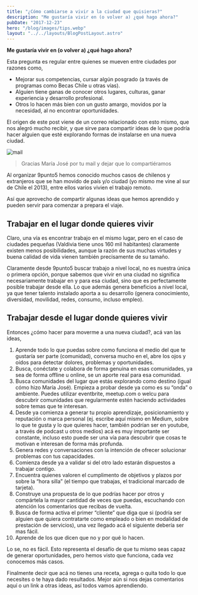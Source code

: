 ```yaml
---
title: "¿Cómo cambiarse a vivir a la ciudad que quisieras?"
description: "Me gustaría vivir en (o volver a) ¿qué hago ahora?"
pubDate: "2017-12-23"
hero: "/blog/images/tips.webp"
layout: "../../layouts/BlogPostLayout.astro"
---
```

**Me gustaría vivir en (o volver a) ¿qué hago ahora?**

Esta pregunta es regular entre quienes se mueven entre ciudades por razones como,

- Mejorar sus competencias, cursar algún posgrado (a través de programas como Becas Chile u otras vías).
- Alguien tiene ganas de conocer otros lugares, culturas, ganar experiencia y desarrollo profesional.
- Otros lo hacen más bien con un gusto amargo, movidos por la necesidad, al no encontrar oportunidades.

El origen de este post viene de un correo relacionado con esto mismo, que nos alegró mucho recibir, y que sirve para compartir ideas de lo que podría hacer alguien que esté explorando formas de instalarse en una nueva ciudad.


![mail](/blog/images/mail.webp)
> Gracias María José por tu mail y dejar que lo compartiéramos

Al organizar 9punto5 hemos conocido muchos casos de chilenos y extranjeros que se han movido de país y/o ciudad (yo mismo me vine al sur de Chile el 2013), entre ellos varios vivien el trabajo remoto.

Así que aprovecho de compartir algunas ideas que hemos aprendido y pueden servir para comenzar a prepara el viaje.

## Trabajar en el lugar donde quieres vivir
Claro, una vía es encontrar trabajo en el mismo lugar, pero en el caso de ciudades pequeñas (Valdivia tiene unos 160 mil habitantes) claramente existen menos posibilidades, aunque la razón de sus muchas virtudes y buena calidad de vida vienen también precisamente de su tamaño.

Claramente desde 9punto5 buscar trabajo a nivel local, no es nuestra única o primera opción, porque sabemos que vivir en una ciudad no significa necesariamente trabajar en y para esa ciudad, sino que es perfectamente posible trabajar desde ella. Lo que además genera beneficios a nivel local, ya que tener talento instalado aporta a su desarrollo (genera conocimiento, diversidad, movilidad, redes, consumo, incluso empleo).

## Trabajar desde el lugar donde quieres vivir
Entonces ¿cómo hacer para moverme a una nueva ciudad?, acá van las ideas,

1. Aprende todo lo que puedas sobre como funciona el medio del que te gustaría ser parte (comunidad), conversa mucho en el, abre los ojos y oídos para detectar dolores, problemas y oportunidades.
2. Busca, conéctate y colabora de forma genuina en esas comunidades, ya sea de forma offline u online, se un aporte real para esa comunidad.
3. Busca comunidades del lugar que estás explorando como destino (igual cómo hizo María José). Empieza a probar desde ya como es su “onda” o ambiente. Puedes utilizar eventbrite, meetup.com o welcu para descubrir comunidades que regularmente estén haciendo actividades sobre temas que te interesan.
4. Desde ya comienza a generar tu propio aprendizaje, posicionamiento y reputación o marca personal (ej. escribe aquí mismo en Medium, sobre lo que te gusta y lo que quieres hacer, también podrían ser en youtube, a través de podcast u otros medios) acá es muy importante ser constante, incluso esto puede ser una vía para descubrir que cosas te motivan e interesan de forma más profunda.
5. Genera redes y conversaciones con la intención de ofrecer solucionar problemas con tus capacidades.
6. Comienza desde ya a validar si del otro lado estarán dispuestos a trabajar contigo.
7. Encuentra quienes valoren el cumplimento de objetivos y plazos por sobre la “hora silla” (el tiempo que trabajas, el tradicional marcado de tarjeta).
8. Construye una propuesta de lo que podrías hacer por otros y compártela la mayor cantidad de veces que puedas, escuchando con atención los comentarios que recibas de vuelta.
9. Busca de forma activa el primer “cliente” que diga que si (podría ser alguien que quiera contratarte como empleado o bien en modalidad de prestación de servicios), una vez llegado acá el siguiente debería ser mas fácil.
10. Aprende de los que dicen que no y por qué lo hacen.

Lo se, no es fácil. Esto representa el desafío de que tu mismo seas capaz de generar oportunidades, pero hemos visto que funciona, cada vez conocemos más casos.

Finalmente decir que acá no tienes una receta, agrega o quita todo lo que necesites o te haya dado resultados. Mejor aún si nos dejas comentarios aquí o un link a otras ideas, así todos vamos aprendiendo.
